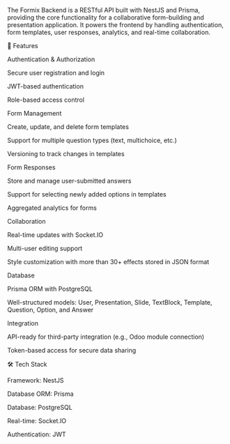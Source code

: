 The Formix Backend is a RESTful API built with NestJS and Prisma, providing the core functionality for a collaborative form-building and presentation application. It powers the frontend by handling authentication, form templates, user responses, analytics, and real-time collaboration.

🚀 Features

Authentication & Authorization

Secure user registration and login

JWT-based authentication

Role-based access control

Form Management

Create, update, and delete form templates

Support for multiple question types (text, multichoice, etc.)

Versioning to track changes in templates

Form Responses

Store and manage user-submitted answers

Support for selecting newly added options in templates

Aggregated analytics for forms

Collaboration

Real-time updates with Socket.IO

Multi-user editing support

Style customization with more than 30+ effects stored in JSON format

Database

Prisma ORM with PostgreSQL

Well-structured models: User, Presentation, Slide, TextBlock, Template, Question, Option, and Answer

Integration

API-ready for third-party integration (e.g., Odoo module connection)

Token-based access for secure data sharing

🛠️ Tech Stack

Framework: NestJS

Database ORM: Prisma

Database: PostgreSQL

Real-time: Socket.IO

Authentication: JWT
